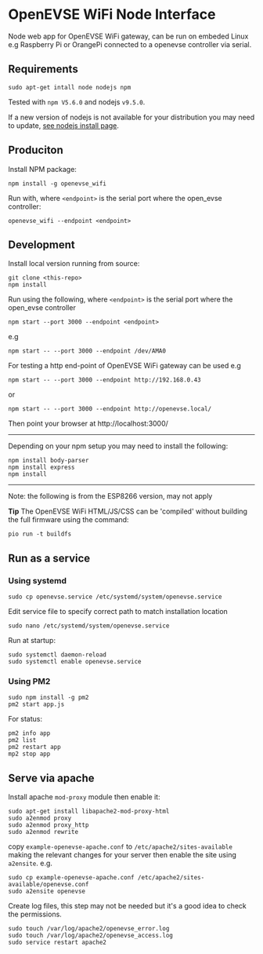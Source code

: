 # OpenEVSE WiFi Node Interface

Node web app for OpenEVSE WiFi gateway, can be run on embeded Linux e.g Raspberry Pi or OrangePi connected to a openevse controller via serial.

## Requirements

``` shell
sudo apt-get intall node nodejs npm
```

Tested with `npm V5.6.0` and nodejs `v9.5.0`.

If a new version of nodejs is not available for your distribution you may need to update, [see nodejs install page](https://nodejs.org/en/download/package-manager/#debian-and-ubuntu-based-linux-distributions).

## Produciton

Install NPM package:

```shell
npm install -g openevse_wifi
```

Run with, where `<endpoint>` is the serial port where the open_evse controller:

```shell
openevse_wifi --endpoint <endpoint>
```

## Development

Install local version running from source:

```shell
git clone <this-repo>
npm install
```

Run using the following, where `<endpoint>` is the serial port where the open_evse controller

```shell
npm start --port 3000 --endpoint <endpoint>
```

e.g

```shell
npm start -- --port 3000 --endpoint /dev/AMA0
```

For testing a http end-point of OpenEVSE WiFi gateway can be used e.g

```shell
npm start -- --port 3000 --endpoint http://192.168.0.43
```

or

```shell
npm start -- --port 3000 --endpoint http://openevse.local/
```

Then point your browser at http://localhost:3000/

***

Depending on your npm setup you may need to install the following:

```shell
npm install body-parser
npm install express
npm install
```

***

Note: the following is from the ESP8266 version, may not apply

**Tip**
The OpenEVSE WiFi HTML/JS/CSS can be 'compiled' without building the full firmware using the command:

```shell
pio run -t buildfs
```

## Run as a service

### Using systemd

`sudo cp openevse.service /etc/systemd/system/openevse.service`

Edit service file to specify correct path to match installation location

`sudo nano /etc/systemd/system/openevse.service`

Run at startup:

```
sudo systemctl daemon-reload
sudo systemctl enable openevse.service
```

### Using PM2

```
sudo npm install -g pm2
pm2 start app.js
```

For status:

```
pm2 info app
pm2 list
pm2 restart app
mp2 stop app
```


## Serve via apache


Install apache `mod-proxy` module then enable it:

```
sudo apt-get install libapache2-mod-proxy-html
sudo a2enmod proxy
sudo a2enmod proxy_http
sudo a2enmod rewrite
```

copy `example-openevse-apache.conf` to `/etc/apache2/sites-available` making the relevant changes for your server then enable the site using `a2ensite`. e.g.

```
sudo cp example-openevse-apache.conf /etc/apache2/sites-available/openevse.conf
sudo a2ensite openevse
```

Create log files, this step may not be needed but it's a good idea to check the permissions.

```
sudo touch /var/log/apache2/openevse_error.log
sudo touch /var/log/apache2/openevse_access.log
sudo service restart apache2
```
